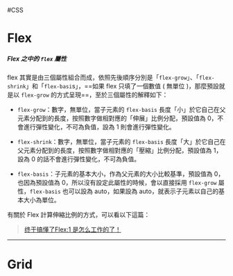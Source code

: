 #CSS 

# Flex
##### Flex 之中的 `flex` 屬性
flex 其實是由三個屬性組合而成，依照先後順序分別是「`flex-grow`」、「`flex-shrink`」和「`flex-basi`s」，==如果 flex 只填了一個數值 ( 無單位 )，那麼預設就是以 `flex-grow` 的方式呈現==，至於三個屬性的解釋如下：

- `flex-grow`：數字，無單位，當子元素的 `flex-basis` 長度「小」於它自己在父元素分配到的長度，按照數字做相對應的「伸展」比例分配，預設值為 0，不會進行彈性變化，不可為負值，設為 1 則會進行彈性變化。

- `flex-shrink`：數字，無單位，當子元素的 `flex-basis` 長度「大」於它自己在父元素分配到的長度，按照數字做相對應的「壓縮」比例分配，預設值為 1，設為 0 的話不會進行彈性變化，不可為負值。

- `flex-basis`：子元素的基本大小，作為父元素的大小比較基準，預設值為 0，也因為預設值為 0，所以沒有設定此屬性的時候，會以直接採用 `flex-grow` 屬性，`flex-basis` 也可以設為 auto，如果設為 auto，就表示子元素以自己的基本大小為單位。

有關於 Flex 計算伸縮比例的方式，可以看以下這篇：
>[终于搞懂了Flex:1 是怎么工作的了！](https://www.51cto.com/article/683878.html)

---
# Grid

